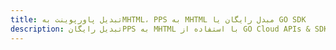 ---title: تبدیل پاورپوینت بهMHTML، PPS به MHTML مبدل رایگان یا GO SDKdescription: تبدیل رایگانPPS به MHTML با استفاده از GO Cloud APIs & SDK. همچنین اسناد Microsoft PowerPoint را در Cloud ایجاد، ویرایش و رندر کنید.---